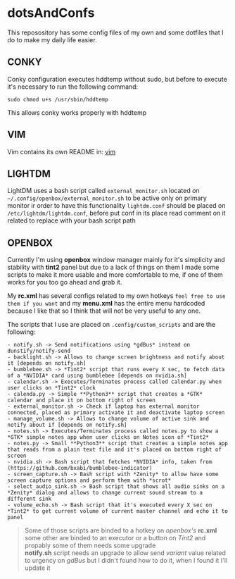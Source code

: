 # dotsAndConfs

This reposository has some config files of my own and some dotfiles that I do to make my daily life easier.

## CONKY
Conky configuration executes hddtemp without sudo, but before to execute it's necessary to run the following command: 
```
sudo chmod u+s /usr/sbin/hddtemp
``` 
This allows conky works properly with hddtemp

## VIM
Vim contains its own README in: [vim](vim/)

## LIGHTDM
LightDM uses a bash script called `external_monitor.sh` located on `~/.config/openbox/external_monitor.sh` to be active only on primary monitor ir order to have this functionality `lightdm.conf` should be placed on `/etc/lightdm/lightdm.conf`, before put conf in its place read comment on it related to replace with your bash script path

## OPENBOX
Currently I'm using **openbox** window manager mainly for it's simplicity and stability with **tint2** panel but due to a lack of things on them I made some scripts to make it more usable and more comfortable to me, if one of them works for you too go ahead and grab it.

My **rc.xml** has several configs related to my own hotkeys `feel free to use them if you want` and my **menu.xml** has the entire menu hardcoded because I like that so I think that will not be very useful to any one.

The scripts that I use are placed on `.config/custom_scripts` and are the following:

    - notify.sh -> Send notifications using *gdBus* instead on dunstify/notify-send
    - backlight.sh -> Allows to change screen brightness and notify about it [depends on notify.sh]
    - bumblebee.sh -> *Tint2* script that runs every X sec, to fetch data of a *NVIDIA* card using bumblebee [depends on nvidia.sh]
    - calendar.sh -> Executes/Terminates process called calendar.py when user clicks on *Tint2* clock
    - calenda.py -> Simple **Python3** script that creates a *GTK* calendar and place it on bottom right of screen
    - external_monitor.sh -> Check if laptop has external monitor connected, placed as primary activate it and deactivate laptop screen
    - manage_volume.sh -> Allows to change volume of active sink and notify about if [depends on notify.sh]
    - notes.sh -> Executes/Terminates process called notes.py to show a *GTK* simple notes app when user clicks on Notes icon of *Tint2*
    - notes.py -> Small **Python3** script that creates a simple notes app that reads from a plain text file and it's placed on bottom right of screen
    - nvidia.sh -> Bash script that fetches *NVIDIA* info, taken from (https://github.com/bxabi/bumblebee-indicator)
    - screen_capture.sh -> Bash script with *Zenity* to allow have some screen capture options and perform them with *scrot*
    - select_audio_sink.sh -> Bash script that shows all audio sinks on a *Zenity* dialog and allows to change current sound stream to a different sink
    - volume_echo.sh -> Bash script that it's executed every X sec on *Tint2* to get current volume of current master channel and echo it to panel


> Some of those scripts are binded to a hotkey on *openbox's* **rc.xml** some other are binded to an executor or a button on *Tint2* and propably some of them needs some upgrade  
> **notify.sh** script needs an upgrade to allow send *variant* value related to urgency on *gdBus* but I didn't found how to do it, when I found it I'll update it


